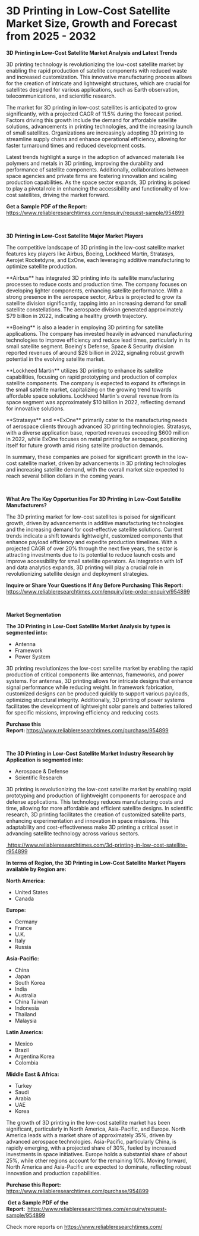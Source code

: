 <p><h1>3D Printing in Low-Cost Satellite Market Size, Growth and Forecast from 2025 - 2032</h1></p><p><strong>3D Printing in Low-Cost Satellite Market Analysis and Latest Trends</strong></p>
<p><p>3D printing technology is revolutionizing the low-cost satellite market by enabling the rapid production of satellite components with reduced waste and increased customization. This innovative manufacturing process allows for the creation of intricate and lightweight structures, which are crucial for satellites designed for various applications, such as Earth observation, telecommunications, and scientific research. </p><p>The market for 3D printing in low-cost satellites is anticipated to grow significantly, with a projected CAGR of 11.5% during the forecast period. Factors driving this growth include the demand for affordable satellite solutions, advancements in printing technologies, and the increasing launch of small satellites. Organizations are increasingly adopting 3D printing to streamline supply chains and enhance operational efficiency, allowing for faster turnaround times and reduced development costs.</p><p>Latest trends highlight a surge in the adoption of advanced materials like polymers and metals in 3D printing, improving the durability and performance of satellite components. Additionally, collaborations between space agencies and private firms are fostering innovation and scaling production capabilities. As the space sector expands, 3D printing is poised to play a pivotal role in enhancing the accessibility and functionality of low-cost satellites, driving the market forward.</p></p>
<p><strong>Get a Sample PDF of the Report:&nbsp;</strong> <a href="https://www.reliableresearchtimes.com/enquiry/request-sample/954899?utm_campaign=2513&utm_medium=2&utm_source=Github&utm_content=ia&utm_term=23022025&utm_id=3d-printing-in-low-cost-satellite">https://www.reliableresearchtimes.com/enquiry/request-sample/954899</a></p>
<p>&nbsp;</p>
<p><strong>3D Printing in Low-Cost Satellite Major Market Players</strong></p>
<p><p>The competitive landscape of 3D printing in the low-cost satellite market features key players like Airbus, Boeing, Lockheed Martin, Stratasys, Aerojet Rocketdyne, and ExOne, each leveraging additive manufacturing to optimize satellite production.</p><p>**Airbus** has integrated 3D printing into its satellite manufacturing processes to reduce costs and production time. The company focuses on developing lighter components, enhancing satellite performance. With a strong presence in the aerospace sector, Airbus is projected to grow its satellite division significantly, tapping into an increasing demand for small satellite constellations. The aerospace division generated approximately $79 billion in 2022, indicating a healthy growth trajectory.</p><p>**Boeing** is also a leader in employing 3D printing for satellite applications. The company has invested heavily in advanced manufacturing technologies to improve efficiency and reduce lead times, particularly in its small satellite segment. Boeing's Defense, Space & Security division reported revenues of around $26 billion in 2022, signaling robust growth potential in the evolving satellite market.</p><p>**Lockheed Martin** utilizes 3D printing to enhance its satellite capabilities, focusing on rapid prototyping and production of complex satellite components. The company is expected to expand its offerings in the small satellite market, capitalizing on the growing trend towards affordable space solutions. Lockheed Martin's overall revenue from its space segment was approximately $10 billion in 2022, reflecting demand for innovative solutions.</p><p>**Stratasys** and **ExOne** primarily cater to the manufacturing needs of aerospace clients through advanced 3D printing technologies. Stratasys, with a diverse application base, reported revenues exceeding $600 million in 2022, while ExOne focuses on metal printing for aerospace, positioning itself for future growth amid rising satellite production demands.</p><p>In summary, these companies are poised for significant growth in the low-cost satellite market, driven by advancements in 3D printing technologies and increasing satellite demand, with the overall market size expected to reach several billion dollars in the coming years.</p></p>
<p>&nbsp;</p>
<p><strong>What Are The Key Opportunities For 3D Printing in Low-Cost Satellite Manufacturers?</strong></p>
<p><p>The 3D printing market for low-cost satellites is poised for significant growth, driven by advancements in additive manufacturing technologies and the increasing demand for cost-effective satellite solutions. Current trends indicate a shift towards lightweight, customized components that enhance payload efficiency and expedite production timelines. With a projected CAGR of over 20% through the next five years, the sector is attracting investments due to its potential to reduce launch costs and improve accessibility for small satellite operators. As integration with IoT and data analytics expands, 3D printing will play a crucial role in revolutionizing satellite design and deployment strategies.</p></p>
<p><strong>Inquire or Share Your Questions If Any Before Purchasing This Report:</strong> <a href="https://www.reliableresearchtimes.com/enquiry/pre-order-enquiry/954899?utm_campaign=2513&utm_medium=2&utm_source=Github&utm_content=ia&utm_term=23022025&utm_id=3d-printing-in-low-cost-satellite">https://www.reliableresearchtimes.com/enquiry/pre-order-enquiry/954899</a></p>
<p>&nbsp;</p>
<p><strong>Market Segmentation</strong></p>
<p><strong>The 3D Printing in Low-Cost Satellite Market Analysis by types is segmented into:</strong></p>
<p><ul><li>Antenna</li><li>Framework</li><li>Power System</li></ul></p>
<p><p>3D printing revolutionizes the low-cost satellite market by enabling the rapid production of critical components like antennas, frameworks, and power systems. For antennas, 3D printing allows for intricate designs that enhance signal performance while reducing weight. In framework fabrication, customized designs can be produced quickly to support various payloads, optimizing structural integrity. Additionally, 3D printing of power systems facilitates the development of lightweight solar panels and batteries tailored for specific missions, improving efficiency and reducing costs.</p></p>
<p><strong>Purchase this Report:&nbsp;</strong><a href="https://www.reliableresearchtimes.com/purchase/954899?utm_campaign=2513&utm_medium=2&utm_source=Github&utm_content=ia&utm_term=23022025&utm_id=3d-printing-in-low-cost-satellite">https://www.reliableresearchtimes.com/purchase/954899</a></p>
<p>&nbsp;</p>
<p><strong>The 3D Printing in Low-Cost Satellite Market Industry Research by Application is segmented into:</strong></p>
<p><ul><li>Aerospace & Defense</li><li>Scientific Research</li></ul></p>
<p><p>3D printing is revolutionizing the low-cost satellite market by enabling rapid prototyping and production of lightweight components for aerospace and defense applications. This technology reduces manufacturing costs and time, allowing for more affordable and efficient satellite designs. In scientific research, 3D printing facilitates the creation of customized satellite parts, enhancing experimentation and innovation in space missions. This adaptability and cost-effectiveness make 3D printing a critical asset in advancing satellite technology across various sectors.</p></p>
<p><a href="https://www.reliableresearchtimes.com/3d-printing-in-low-cost-satellite-r954899?utm_campaign=2513&utm_medium=2&utm_source=Github&utm_content=ia&utm_term=23022025&utm_id=3d-printing-in-low-cost-satellite">&nbsp;https://www.reliableresearchtimes.com/3d-printing-in-low-cost-satellite-r954899</a></p>
<p><strong>In terms of Region, the 3D Printing in Low-Cost Satellite Market Players available by Region are:</strong></p>
<p>
    <p> <strong> North America: </strong>
        <ul>
            <li>United States</li>
            <li>Canada</li>
        </ul>
        </p> 
    <p> <strong> Europe: </strong>
        <ul>
            <li>Germany</li>
            <li>France</li>
            <li>U.K.</li>
            <li>Italy</li>
            <li>Russia</li>
        </ul>
        </p> 
    <p> <strong> Asia-Pacific: </strong>
        <ul>
            <li>China</li>
            <li>Japan</li>
            <li>South Korea</li>
            <li>India</li>
            <li>Australia</li>
            <li>China Taiwan</li>
            <li>Indonesia</li>
            <li>Thailand</li>
            <li>Malaysia</li>
        </ul>
        </p> 
    <p> <strong> Latin America: </strong>
        <ul>
            <li>Mexico</li>
            <li>Brazil</li>
            <li>Argentina Korea</li>
            <li>Colombia</li>
        </ul>
        </p> 
    <p> <strong> Middle East & Africa: </strong>
        <ul>
            <li>Turkey</li>
            <li>Saudi</li>
            <li>Arabia</li>
            <li>UAE</li>
            <li>Korea</li>
        </ul>
    </p>
    </p>
<p><p>The growth of 3D printing in the low-cost satellite market has been significant, particularly in North America, Asia-Pacific, and Europe. North America leads with a market share of approximately 35%, driven by advanced aerospace technologies. Asia-Pacific, particularly China, is rapidly emerging, with a projected share of 30%, fueled by increased investments in space initiatives. Europe holds a substantial share of about 25%, while other regions account for the remaining 10%. Moving forward, North America and Asia-Pacific are expected to dominate, reflecting robust innovation and production capabilities.</p></p>
<p><strong>Purchase this Report: </strong><a href="https://www.reliableresearchtimes.com/purchase/954899?utm_campaign=2513&utm_medium=2&utm_source=Github&utm_content=ia&utm_term=23022025&utm_id=3d-printing-in-low-cost-satellite">https://www.reliableresearchtimes.com/purchase/954899</a></p>
<p>&nbsp;<strong>Get a Sample PDF of the Report:&nbsp;&nbsp;</strong><a href="https://www.reliableresearchtimes.com/enquiry/request-sample/954899?utm_campaign=2513&utm_medium=2&utm_source=Github&utm_content=ia&utm_term=23022025&utm_id=3d-printing-in-low-cost-satellite">https://www.reliableresearchtimes.com/enquiry/request-sample/954899</a></p>
<p><strong></strong></p>
<p>Check more reports on <a href="https://www.reliableresearchtimes.com/?utm_campaign=2513&utm_medium=2&utm_source=Github&utm_content=ia&utm_term=23022025&utm_id=3d-printing-in-low-cost-satellite">https://www.reliableresearchtimes.com/</a></p>